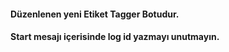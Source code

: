 #### Düzenlenen yeni Etiket Tagger Botudur. 
#### Start mesajı içerisinde log id yazmayı unutmayın. 
